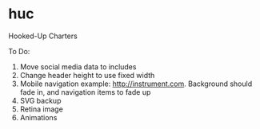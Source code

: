 # huc
Hooked-Up Charters

To Do:
1. Move social media data to includes
2. Change header height to use fixed width
2. Mobile navigation example: http://instrument.com.
    Background should fade in, and navigation items to fade up
3. SVG backup
4. Retina image
5. Animations
